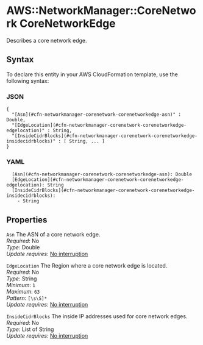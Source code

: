 # AWS::NetworkManager::CoreNetwork CoreNetworkEdge<a name="aws-properties-networkmanager-corenetwork-corenetworkedge"></a>

Describes a core network edge\.

## Syntax<a name="aws-properties-networkmanager-corenetwork-corenetworkedge-syntax"></a>

To declare this entity in your AWS CloudFormation template, use the following syntax:

### JSON<a name="aws-properties-networkmanager-corenetwork-corenetworkedge-syntax.json"></a>

```
{
  "[Asn](#cfn-networkmanager-corenetwork-corenetworkedge-asn)" : Double,
  "[EdgeLocation](#cfn-networkmanager-corenetwork-corenetworkedge-edgelocation)" : String,
  "[InsideCidrBlocks](#cfn-networkmanager-corenetwork-corenetworkedge-insidecidrblocks)" : [ String, ... ]
}
```

### YAML<a name="aws-properties-networkmanager-corenetwork-corenetworkedge-syntax.yaml"></a>

```
  [Asn](#cfn-networkmanager-corenetwork-corenetworkedge-asn): Double
  [EdgeLocation](#cfn-networkmanager-corenetwork-corenetworkedge-edgelocation): String
  [InsideCidrBlocks](#cfn-networkmanager-corenetwork-corenetworkedge-insidecidrblocks):
    - String
```

## Properties<a name="aws-properties-networkmanager-corenetwork-corenetworkedge-properties"></a>

`Asn` <a name="cfn-networkmanager-corenetwork-corenetworkedge-asn"></a>
The ASN of a core network edge\.  
_Required_: No  
_Type_: Double  
_Update requires_: [No interruption](https://docs.aws.amazon.com/AWSCloudFormation/latest/UserGuide/using-cfn-updating-stacks-update-behaviors.html#update-no-interrupt)

`EdgeLocation` <a name="cfn-networkmanager-corenetwork-corenetworkedge-edgelocation"></a>
The Region where a core network edge is located\.  
_Required_: No  
_Type_: String  
_Minimum_: `1`  
_Maximum_: `63`  
_Pattern_: `[\s\S]*`  
_Update requires_: [No interruption](https://docs.aws.amazon.com/AWSCloudFormation/latest/UserGuide/using-cfn-updating-stacks-update-behaviors.html#update-no-interrupt)

`InsideCidrBlocks` <a name="cfn-networkmanager-corenetwork-corenetworkedge-insidecidrblocks"></a>
The inside IP addresses used for core network edges\.  
_Required_: No  
_Type_: List of String  
_Update requires_: [No interruption](https://docs.aws.amazon.com/AWSCloudFormation/latest/UserGuide/using-cfn-updating-stacks-update-behaviors.html#update-no-interrupt)
